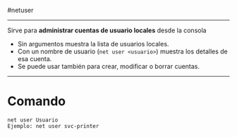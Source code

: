 #netuser

---

Sirve para **administrar cuentas de usuario locales** desde la consola

- Sin argumentos muestra la lista de usuarios locales.
- Con un nombre de usuario (`net user <usuario>`) muestra los detalles de esa cuenta.
- Se puede usar también para crear, modificar o borrar cuentas.
---
# Comando

```
net user Usuario
Ejemplo: net user svc-printer
```
